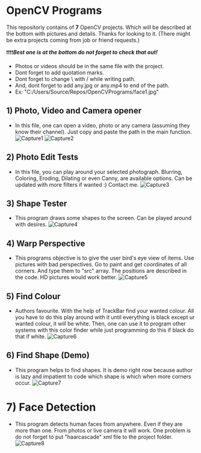 # OpenCV Programs

This repositoriy contains of **7** OpenCV projects. Which will be described at the bottom with pictures and details. Thanks for looking to it. (There might be extra projects coming from job or friend requests.)

❗❗❗❗***Best one is at the bottom do not forget to check that out!***


- Photos or videos should be in the same file with the project.
- Dont forget to add quotation marks. 
- Dont forget to change \ with / while writing path.
- And, dont forget to add any.jpg or any.mp4 to end of the path.
- Ex: "C:/Users/Source/Repos/OpenCVPrograms/face1.jpg"

## 1) Photo, Video and Camera opener
- In this file, one can open a video, photo or any camera (assuming they know their channel). Just copy and paste the path in the main function.
![Capture1](https://github.com/YagizBasaran/Human-Detection/assets/91428580/6055302e-15a7-4807-baf0-ff7185b9594a)
![Capture2](https://github.com/YagizBasaran/Human-Detection/assets/91428580/e37b4495-e2b4-4b3f-a70b-1122a89a11de)

## 2) Photo Edit Tests
- In this file, you can play around your selected photograph. Blurring, Coloring, Eroding, Dilating or even Canny, are available options. Can be updated with more filters if wanted :) Contact me.
![Capture3](https://github.com/YagizBasaran/Human-Detection/assets/91428580/4c0a5159-21bc-4210-a4b5-b7504a84e86e)

## 3) Shape Tester
- This program draws some shapes to the screen. Can be played around with desires. 
![Capture4](https://github.com/YagizBasaran/Human-Detection/assets/91428580/7ebc58f1-2149-4083-8a0e-a1c6275b72bb)

## 4) Warp Perspective
- This programs objective is to give the user bird's eye view of items. Use pictures with bad perspectives. Go to paint and get coordinates of all corners. And type them to "src" array. The positions are described in the code. HD pictures would work better.
![Capture5](https://github.com/YagizBasaran/Human-Detection/assets/91428580/87fd0518-c735-4b7d-8ae8-c6261d81d8a9)

## 5) Find Colour
- Authors favourite. With the help of TrackBar find your wanted colour. All you have to do this play around with it until everything is black except ur wanted colour, it will be white. Then, one can use it to program other systems with this color finder while just programming do this if black do that if white.
![Capture6](https://github.com/YagizBasaran/Human-Detection/assets/91428580/e9366746-54f5-4305-9d4e-64d0506e57ac)

## 6) Find Shape (Demo)
- This program helps to find shapes. It is demo right now because author is lazy and impatient to code which shape is which when more corners occur.
![Capture7](https://github.com/YagizBasaran/Human-Detection/assets/91428580/b4aa7a96-6f92-484a-8097-db9f0fa76c6c)

# 7) Face Detection
- This program detects human faces from anywhere. Even if they are more than one. From photos or live camera it will work. One problem is do not forget to put "haarcascade" xml file to the project folder.
![Capture8](https://github.com/YagizBasaran/Human-Detection/assets/91428580/0f386b27-b922-41c3-9b3e-c61c6c7f86c0)


  
